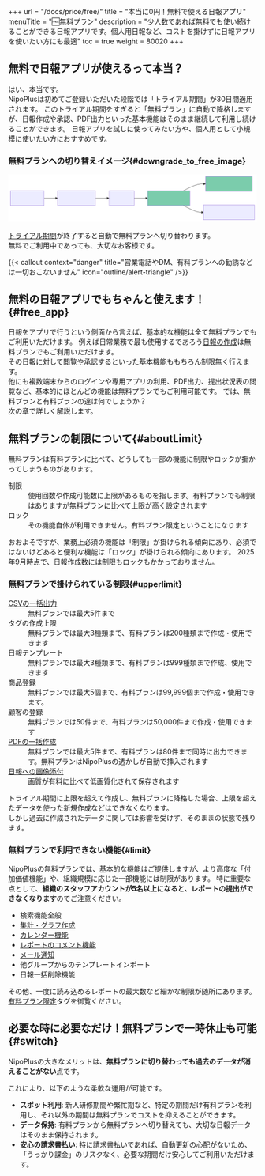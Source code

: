 +++
url = "/docs/price/free/"
title = "本当に0円！無料で使える日報アプリ" 
menuTitle = "🆓無料プラン"
description = "少人数であれば無料でも使い続けることができる日報アプリです。個人用日報など、コストを掛けずに日報アプリを使いたい方にも最適"
toc = true
weight = 80020
+++

## 無料で日報アプリが使えるって本当？

はい、本当です。  
NipoPlusは初めてご登録いただいた段階では「トライアル期間」が30日間適用されます。
このトライアル期間をすぎると「無料プラン」に自動で降格しますが、日報作成や承認、PDF出力といった基本機能はそのまま継続して利用し続けることができます。
日報アプリを試しに使ってみたい方や、個人用として小規模に使いたい方におすすめです。

### 無料プランへの切り替えイメージ{#downgrade_to_free_image}

<img src="img/free_flow.svg" />

[トライアル期間](/docs/price/#trial)が終了すると自動で無料プランへ切り替わります。  
無料でご利用中であっても、大切なお客様です。

{{< callout context="danger" title="営業電話やDM、有料プランへの勧誘などは一切おこないません" icon="outline/alert-triangle" />}}

## 無料の日報アプリでもちゃんと使えます！{#free_app}

日報をアプリで行うという側面から言えば、基本的な機能は全て無料プランでもご利用いただけます。
例えば日常業務で最も使用するであろう[日報の作成](/docs/manual/write-report/write/)は無料プランでもご利用いただけます。  
その日報に対して[閲覧や承認](/docs/manual/read-report/state/#agree)するといった基本機能ももちろん制限無く行えます。  
他にも複数端末からのログインや専用アプリの利用、PDF出力、提出状況表の閲覧など、基本的にほとんどの機能は無料プランでもご利用可能です。
では、無料プランと有料プランの違は何でしょうか？  
次の章で詳しく解説します。

## 無料プランの制限について{#aboutLimit}

無料プランは有料プランに比べて、どうしても一部の機能に制限やロックが掛かってしまうものがあります。

<dl class="basic">
<dt>制限</dt>
<dd>使用回数や作成可能数に上限があるものを指します。有料プランでも制限はありますが無料プランに比べて上限が高く設定されます</dd>
<dt>ロック</dt>
<dd>その機能自体が利用できません。有料プラン限定ということになります</dd>
</dl>

おおよそですが、業務上必須の機能は「制限」が掛けられる傾向にあり、必須ではないけどあると便利な機能は「ロック」が掛けられる傾向にあります。
2025年9月時点で、日報作成数には制限もロックもかかっておりません。

### 無料プランで掛けられている制限{#upperlimit}

<dl class="basic">
<dt><a href="/docs/manual/analytics/csv/">CSVの一括出力</a></dt>
<dd>無料プランでは最大5件まで</dd>
<dt>タグの作成上限</dt>
<dd>無料プランでは最大3種類まで、有料プランは200種類まで作成・使用できます</dd>
<dt>日報テンプレート</dt>
<dd>無料プランでは最大3種類まで、有料プランは999種類まで作成、使用できます</dd>
<dt>商品登録</dt>
<dd>無料プランでは最大5個まで、有料プランは99,999個まで作成・使用できます。</dd>
<dt>顧客の登録</dt>
<dd>無料プランでは50件まで、有料プランは50,000件まで作成・使用できます</dd>
<dt><a href="/docs/manual/pdf/pdfbatch/">PDFの一括作成</a></dt>
<dd>無料プランでは最大5件まで、有料プランは80件まで同時に出力できます。無料プランはNipoPlusの透かしが自動で挿入されます</dd>
<dt><a href="/docs/manual/write-report/parts/#picture">日報への画像添付</a></dt>
<dd>画質が有料に比べて低画質化されて保存されます</dd>
</dl>

トライアル期間に上限を超えて作成し、無料プランに降格した場合、上限を超えたデータを使った新規作成などはできなくなります。  
しかし過去に作成されたデータに関しては影響を受けず、そのままの状態で残ります。

### 無料プランで利用できない機能{#limit}

NipoPlusの無料プランでは、基本的な機能はご提供しますが、より高度な「付加価値機能」や、組織規模に応じた一部機能には制限があります。
特に重要な点として、**組織のスタッフアカウントが5名以上になると、レポートの提出ができなくなります**のでご注意ください。

- 検索機能全般
- <a href="/docs/manual/analytics/_about/">集計・グラフ作成</a>
- <a href="/docs/manual/calendar/_about/">カレンダー機能</a>
- <a href="/docs/manual/read-report/state/#comment">レポートのコメント機能</a>
- <a href="/docs/manual/utils/notice/#email">メール通知</a>
- 他グループからのテンプレートインポート
- 日報一括削除機能

その他、一度に読み込めるレポートの最大数など細かな制限が随所にあります。[有料プラン限定](/tags/有料プラン限定/)タグを御覧ください。

## 必要な時に必要なだけ！無料プランで一時休止も可能{#switch}

NipoPlusの大きなメリットは、**無料プランに切り替わっても過去のデータが消えることがない**点です。

これにより、以下のような柔軟な運用が可能です。

- **スポット利用**: 新人研修期間や繁忙期など、特定の期間だけ有料プランを利用し、それ以外の期間は無料プランでコストを抑えることができます。
- **データ保持**: 有料プランから無料プランへ切り替えても、大切な日報データはそのまま保持されます。
- **安心の請求書払い**: 特に[請求書払い](/docs/price/invoice/)であれば、自動更新の心配がないため、「うっかり課金」のリスクなく、必要な期間だけ安心してご利用いただけます。
